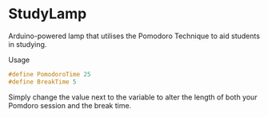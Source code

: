 # StudyLamp
Arduino-powered lamp that utilises the Pomodoro Technique to aid students in studying. 

Usage
~~~c++
#define PomodoroTime 25
#define BreakTime 5
~~~
Simply change the value next to the variable to alter the length of both your Pomdoro session and the break time.